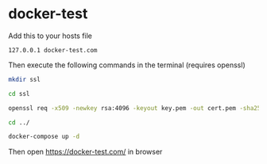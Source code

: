 # docker-test

Add this to your hosts file 

```
127.0.0.1 docker-test.com
```

Then execute the following commands in the terminal (requires openssl)

```bash
mkdir ssl

cd ssl

openssl req -x509 -newkey rsa:4096 -keyout key.pem -out cert.pem -sha256 -days 365 -nodes -subj '/CN=docker-test.com'

cd ../

docker-compose up -d
```

Then open https://docker-test.com/ in browser